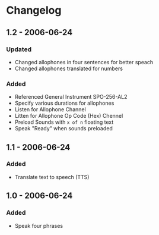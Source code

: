 # Changelog

## 1.2 - 2006-06-24

### Updated

- Changed allophones in four sentences for better speach
- Changed allophones translated for numbers

### Added

- Referenced General Instrument SPO-256-AL2
- Specify various durations for allophones
- Listen for Allophone Channel
- Litten for Allophone Op Code (Hex) Chennel
- Preload Sounds with `x of n` floating text
- Speak "Ready" when sounds preloaded

## 1.1 - 2006-06-24

### Added

- Translate text to speech (TTS)

## 1.0 - 2006-06-24

### Added

- Speak four phrases